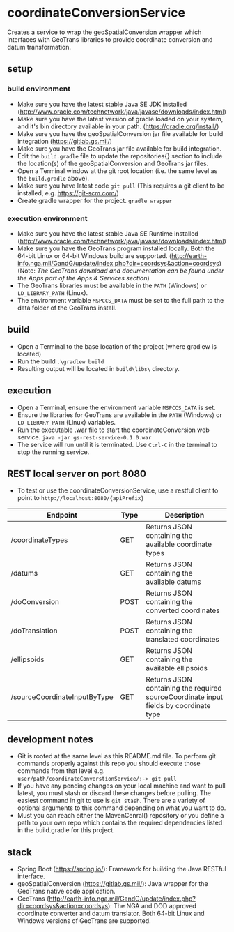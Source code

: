 # coordinateConversionService
Creates a service to wrap the geoSpatialConversion wrapper which interfaces with GeoTrans libraries to provide coordinate conversion and datum transformation.

## setup

### build environment
- Make sure you have the latest stable Java SE JDK installed (http://www.oracle.com/technetwork/java/javase/downloads/index.html)
- Make sure you have the latest version of gradle loaded on your system, and it's bin directory available in your path. (https://gradle.org/install/)
- Make sure you have the geoSpatialConversion jar file available for build integration (https://gitlab.gs.mil/)
- Make sure you have the GeoTrans jar file available for build integration.
- Edit the `build.gradle` file to update the repositories{} section to include the location(s) of the geoSpatialConversion and GeoTrans jar files.
- Open a Terminal window at the git root location (i.e. the same level as the `build.gradle` above).
- Make sure you have latest code `git pull` (This requires a git client to be installed, e.g. https://git-scm.com/)
- Create gradle wrapper for the project. `gradle wrapper`


### execution environment
- Make sure you have the latest stable Java SE Runtime installed (http://www.oracle.com/technetwork/java/javase/downloads/index.html)
- Make sure you have the GeoTrans program installed locally. Both the 64-bit Linux or 64-bit Windows build are supported. (http://earth-info.nga.mil/GandG/update/index.php?dir=coordsys&action=coordsys) (Note: *The GeoTrans download and documentation can be found under the Apps part of the Apps & Services section*)
- The GeoTrans libraries must be available in the `PATH` (Windows) or `LD_LIBRARY_PATH` (Linux).
- The environment variable `MSPCCS_DATA` must be set to the full path to the data folder of the GeoTrans install.

## build
- Open a Terminal to the base location of the project (where gradlew is located)
- Run the build `.\gradlew build`
- Resulting output will be located in `build\libs\` directory.

## execution
- Open a Terminal, ensure the environment variable `MSPCCS_DATA` is set.
- Ensure the libraries for GeoTrans are available in the `PATH` (Windows) or `LD_LIBRARY_PATH` (Linux) variables.
- Run the executable .war file to start the coordinateConversion web service. `java -jar gs-rest-service-0.1.0.war`
- The service will run until it is terminated.  Use `Ctrl-C` in the terminal to stop the running service.

## REST local server on port 8080
- To test or use the coordinateConversionService, use a restful client to point to `http://localhost:8080/{apiPrefix}`

| Endpoint | Type | Description |
| ------ | ------ | ------ |
| /coordinateTypes | GET | Returns JSON containing the available coordinate types |
| /datums | GET | Returns JSON containing the available datums |
| /doConversion | POST | Returns JSON containing the converted coordinates |
| /doTranslation | POST | Returns JSON containing the translated coordinates |
| /ellipsoids | GET | Returns JSON containing the available ellipsoids |
| /sourceCoordinateInputByType | GET | Returns JSON containing the required sourceCoordinate input fields by coordinate type |

## development notes
- Git is rooted at the same level as this README.md file. To perform git commands properly against this repo you should execute those commands from that level e.g. `user/path/coordinateConverstionService/:-> git pull`
- If you have any pending changes on your local machine and want to pull latest, you must stash or discard these changes before pulling. The easiest command in git to use is `git stash`. There are a variety of optional arguments to this command depending on what you want to do.
- Must you can reach either the MavenCenral() repository or you define a path to your own repo which contains the required dependencies listed in the build.gradle for this project.

## stack
- Spring Boot (https://spring.io/): Framework for building the Java RESTful interface.
- geoSpatialConversion (https://gitlab.gs.mil/): Java wrapper for the GeoTrans native code application.
- GeoTrans (http://earth-info.nga.mil/GandG/update/index.php?dir=coordsys&action=coordsys): The NGA and DOD approved coordinate converter and datum translator. Both 64-bit Linux and Windows versions of GeoTrans are supported.


